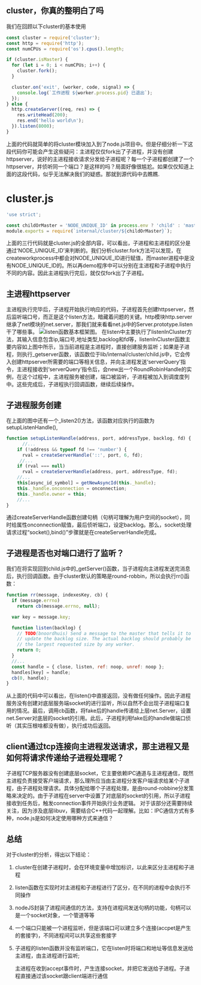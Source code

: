 ## cluster，你真的整明白了吗
我们在回顾以下cluster的基本使用
```javascript
const cluster = require('cluster');
const http = require('http');
const numCPUs = require('os').cpus().length;

if (cluster.isMaster) {
  for (let i = 0; i < numCPUs; i++) {
    cluster.fork();
  }

  cluster.on('exit', (worker, code, signal) => {
    console.log(`工作进程 ${worker.process.pid} 已退出`);
  });
} else {
  http.createServer((req, res) => {
    res.writeHead(200);
    res.end('hello world\n');
  }).listen(8000);
}
```
上面的代码就简单的将cluster模块加入到了node.js项目中。但是仔细分析一下这段代码你可能会产生这些疑问：主进程仅仅fork出了子进程，并没有创建httpserver，说好的主进程接收请求分发给子进程呢？每一个子进程都创建了一个httpserver，并侦听同一个端口？是这样的吗？局面好像很尴尬。如果仅仅知道上面的这段代码，似乎无法解决我们的疑惑。那就到源代码中去瞧瞧.
# cluster.js
```javascript
'use strict';

const childOrMaster = 'NODE_UNIQUE_ID' in process.env ? 'child' : 'master';
module.exports = require(`internal/cluster/${childOrMaster}`);
```
上面的三行代码就是cluster.js的全部内容，可以看出，子进程和主进程的区分是通过‘NODE_UNIQUE_ID’来判断的。我们分析cluster.fork方法可以发现，在createworkprocess中都会对NODE_UNIQUE_ID进行赋值，而master进程中是没有NODE_UNIQUE_ID的。所以再demo程序中可以分别在主进程和子进程中执行不同的内容。因此主进程执行完后，就仅仅fork出了子进程。
## 主进程httpserver
主进程执行完毕后，子进程开始执行响应的代码，子进程首先创建httpserver，然后监听端口号，而正是这个listen方法，暗藏着问题的关键。http模块http.server继承了net模块的net.server，那我们就来看看net.js中的Server.prototype.listen干了哪些事。
![listen函数基本框架图](https://github.com/Novak12/node.js-learning/img1.jpg)。
在listen中主要执行了listenInCluster方法，其输入信息包含ip,端口号,地址类型,backlog和fd等，listenInCluster函数主要内容如上图中所示，当当前进程是主进程时，直接创建服务监听；如果是子进程，则执行_getserver函数，该函数位于lib/internal/cluster/child.js中，它会传入创建httpserver所需要的端口等相关信息，并向主进程发送‘serverQuery’指令，主进程接收到‘serverQuery’指令后，会new出一个RoundRobinHandle的实例，在这个过程中，主进程服务被创建，端口被监听，子进程被加入到调度度列中。这些完成后，子进程执行回调函数，继续后续操作。
## 子进程服务创建
在上面的图中还有一个_listen2()方法，该函数对应执行的函数为setupListenHandle(),
```javascript
function setupListenHandle(address, port, addressType, backlog, fd) {
      //...
    if (!address && typeof fd !== 'number') {
      rval = createServerHandle('::', port, 6, fd);
     //...
    if (rval === null)
      rval = createServerHandle(address, port, addressType, fd);
    //...
    this[async_id_symbol] = getNewAsyncId(this._handle);
    this._handle.onconnection = onconnection;
    this._handle.owner = this;
    //...
}
```
通过createServerHandle函数创建句柄（句柄可理解为用户空间的socket），同时给属性onconnection赋值，最后侦听端口，设定backlog。那么，socket处理请求过程“socket(),bind()”步骤就是在createServerHandle完成。
## 子进程是否也对端口进行了监听？
我们在将实现回到child.js中的_getServer()函数，当子进程向主进程发送完消息后，执行回调函数。由于cluster默认的策略是round-robbin，所以会执行rr()函数：
```javascript
function rr(message, indexesKey, cb) {
  if (message.errno)
    return cb(message.errno, null);

  var key = message.key;

  function listen(backlog) {
    // TODO(bnoordhuis) Send a message to the master that tells it to
    // update the backlog size. The actual backlog should probably be
    // the largest requested size by any worker.
    return 0;
  }
  //...
  const handle = { close, listen, ref: noop, unref: noop }; 
  handles[key] = handle;
  cb(0, handle);
}
```
从上面的代码中可以看出，在listen()中直接返回，没有做任何操作。因此子进程服务没有创建对底层服务端socket的进行监听，所以自然不会出现子进程端口复用的情况。最后，调用cb函数，将fake后的handle传递给上层net.Server，设置net.Server对底层的socket的引用。此后，子进程利用fake后的handle做端口侦听（其实压根啥都没有做），执行成功后返回。
## client通过tcp连接向主进程发送请求，那主进程又是如何将请求传递给子进程处理呢？
子进程TCP服务器没有创建底层socket，它主要依赖IPC通道与主进程通信，既然主进程负责接受客户端请求，那么理所应当由主进程分发客户端请求给某个子进程，由子进程处理请求。具体分配给哪个子进程处理，是由round-robbine分发策略来决定的。由于子进程在server中设置了对底层的socket的引用，所以子进程接收到任务后，触发connection事件开始执行业务逻辑。
对于该部分还需要持续关注，因为涉及底层libuv，需要结合C++代码一起理解。比如：IPC通信方式有多种，node.js是如何决定使用哪种方式来通信？
## 总结
对于cluster的分析，得出以下结论：

1. cluster在创建子进程时，会在环境变量中增加标识，以此来区分主进程和子进程

2. listen函数在实现时对主进程和子进程进行了区分，在不同的进程中会执行不同操作

3. nodeJS封装了进程间通信的方法，支持在进程间发送句柄的功能，句柄可以是一个socket对象，一个管道等等

4. 一个端口只能被一个进程监听，但是该端口可以建立多个连接(accpet是产生的套接字)，不同进程间可以共享这些套接字

5. 子进程的listen函数并没有监听端口，它在listen时将端口和地址等信息发送给主进程，由主进程进行监听;

   主进程在收到accept事件时，产生连接socket，并把它发送给子进程。子进程直接通过该socket跟client端进行通信
